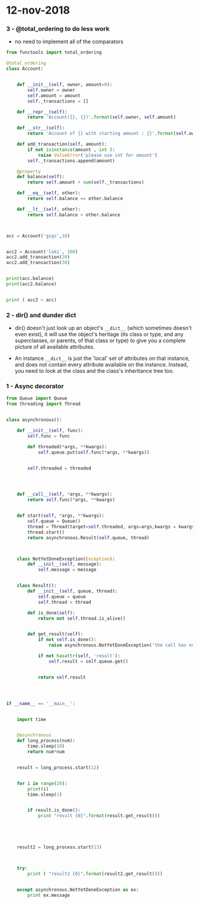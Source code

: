 # 12-nov-2018

### 3 - @total_ordering to do less work

- no need to implement all of the comparators

```python
from functools import total_ordering

@total_ordering
class Account:


    def __init__(self, owner, amount=0):
        self.owner = owner
        self.amount = amount
        self._transactions = []

    def __repr__(self):
        return 'Account({}, {})'.format(self.owner, self.amount)

    def __str__(self):
        return 'Account of {} with starting amount : {}'.format(self.owner, self.amount)

    def add_transaction(self, amount):
        if not isinstance(amount , int ):
            raise ValueError('please use int for amount')
        self._transactions.append(amount)

    @property
    def balance(self):
        return self.amount + sum(self._transactions)

    def __eq__(self, other):
        return self.balance == other.balance

    def __lt__(self, other):
        return self.balance < other.balance



acc = Account('gigs',10)


acc2 = Account('loki', 100)
acc2.add_transaction(20)
acc2.add_transaction(30)


print(acc.balance)
print(acc2.balance)


print ( acc2 > acc)
```

### 2 - dir() and dunder dict

- dir() doesn't just look up an object's ```__dict__``` (which sometimes doesn't even exist), it will use the object's heritage (its class or type, and any superclasses, or parents, of that class or type) to give you a complete picture of all available attributes.

- An instance ```__dict__``` is just the 'local' set of attributes on that instance, and does not contain every attribute available on the instance. Instead, you need to look at the class and the class's inheritance tree too.

### 1 - Async decorator


```python
from Queue import Queue
from threading import Thread


class asynchronous():

    def __init__(self, func):
        self.func = func

        def threaded(*args, **kwargs):
            self.queue.put(self.func(*args, **kwargs))


        self.threaded = threaded




    def __call__(self, *args, **kwargs):
        return self.func(*args, **kwargs)


    def start(self, *args, **kwargs):
        self.queue = Queue()
        thread = Thread(target=self.threaded, args=args,kwargs = kwargs)
        thread.start()
        return asynchronous.Result(self.queue, thread)



    class NotYetDoneException(Exception):
        def __init__(self, message):
            self.message = message


    class Result():
        def __init__(self, queue, thread):
            self.queue = queue
            self.thread = thread

        def is_done(self):
            return not self.thread.is_alive()


        def get_result(self):
            if not self.is_done():
                raise asynchronous.NotYetDoneException('the call has not completed yet')

            if not hasattr(self, 'result'):
                self.result = self.queue.get()


            return self.result




if __name__ == '__main__':


    import time


    @asynchronous
    def long_process(num):
        time.sleep(10)
        return num*num


    result = long_process.start(12)


    for i in range(20):
        print(i)
        time.sleep(1)


        if result.is_done():
            print "result {0}".format(result.get_result())





    result2 = long_process.start(13)



    try:
        print ( "result2 {0}".format(result2.get_result()))


    except asynchronous.NotYetDoneException as ex:
        print ex.message
```
